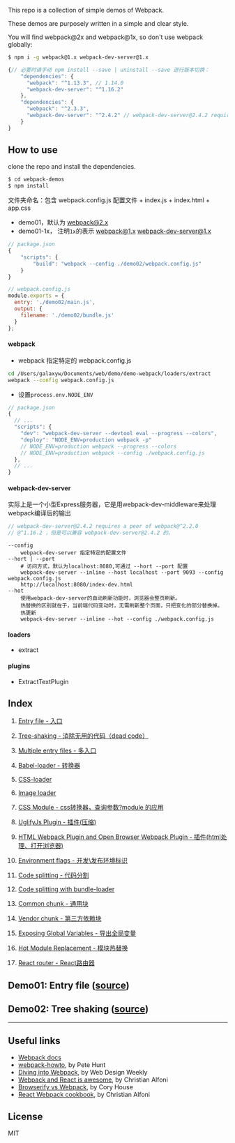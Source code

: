 This repo is a collection of simple demos of Webpack.

These demos are purposely written in a simple and clear style.

You will find webpack@2x and webpack@1x, so don't use webpack globally:
```bash
$ npm i -g webpack@1.x webpack-dev-server@1.x
```

```javascript
{// 必要时请手动 npm install --save | uninstall --save 进行版本切换：
    "dependencies": {
      "webpack": "^1.13.3", // 1.14.0
      "webpack-dev-server": "^1.16.2"
    },
    "dependencies": {
      "webpack": "^2.3.3",
      "webpack-dev-server": "^2.4.2" // webpack-dev-server@2.4.2 requires a peer of webpack@^2.2.0
    }
}
```

## How to use

clone the repo and install the dependencies.
```bash
$ cd webpack-demos
$ npm install
```

文件夹命名：包含 webpack.config.js 配置文件 + index.js + index.html + app.css
- demo01，默认为 webpack@2.x
- demo01-1x， 注明`1x`的表示 webpack@1.x webpack-dev-server@1.x

```javascript
// package.json
{
    "scripts": {
        "build": "webpack --config ./demo02/webpack.config.js"
    }
}
```

```javascript
// webpack.config.js
module.exports = {
  entry: './demo02/main.js',
  output: {
    filename: './demo02/bundle.js'
  }
};
```

#### webpack
- webpack 指定特定的 webpack.config.js

```bash
cd /Users/galaxyw/Documents/web/demo/demo-webpack/loaders/extract
webpack --config webpack.config.js
```

- 设置`process.env.NODE_ENV`

```javascript
// package.json
{
  // ...
  "scripts": {
    "dev": "webpack-dev-server --devtool eval --progress --colors",
    "deploy": "NODE_ENV=production webpack -p"
    // NODE_ENV=production webpack --progress --colors
    // NODE_ENV=production webpack --config ./webpack.config.js
  },
  // ...
}
```

#### webpack-dev-server
实际上是一个小型Express服务器，它是用webpack-dev-middleware来处理webpack编译后的输出

```javascript
// webpack-dev-server@2.4.2 requires a peer of webpack@^2.2.0
// @^1.16.2 ，但是可以兼容 webpack-dev-server@2.4.2 的。
```

```
--config
    webpack-dev-server 指定特定的配置文件
--hort | --port
    # 访问方式，默认为localhost:8080,可通过 --hort --port 配置
    webpack-dev-server --inline --host localhost --port 9093 --config webpack.config.js
    http://localhost:8080/index-dev.html
--hot
    使用webpack-dev-server的自动刷新功能时，浏览器会整页刷新。
    热替换的区别就在于，当前端代码变动时，无需刷新整个页面，只把变化的部分替换掉。
    热更新
    webpack-dev-server --inline --hot --config ./webpack.config.js
```

#### loaders
- extract

#### plugins
- ExtractTextPlugin

## Index

1. [Entry file - 入口](#demo01-entry-file-source)
1. [Tree-shaking - 消除无用的代码（dead code）](#demo02-tree-shaking)

1. [Multiple entry files - 多入口](#demo02-multiple-entry-files-source)
1. [Babel-loader - 转换器](#demo03-babel-loader-source)
1. [CSS-loader](#demo04-css-loader-source)
1. [Image loader](#demo05-image-loader-source)
1. [CSS Module - css转换器，查询参数?module 的应用](#demo06-css-module-source)
1. [UglifyJs Plugin - 插件(压缩)](#demo07-uglifyjs-plugin-source)
1. [HTML Webpack Plugin and Open Browser Webpack Plugin - 插件(html处理、打开浏览器)](#demo08-html-webpack-plugin-and-open-browser-webpack-plugin-source)
1. [Environment flags - 开发\发布环境标识](#demo09-environment-flags-source)
1. [Code splitting - 代码分割](#demo10-code-splitting-source)
1. [Code splitting with bundle-loader](#demo11-code-splitting-with-bundle-loader-source)
1. [Common chunk - 通用块](#demo12-common-chunk-source)
1. [Vendor chunk - 第三方依赖块](#demo13-vendor-chunk-source)
1. [Exposing Global Variables - 导出全局变量](#demo14-exposing-global-variables-source)
1. [Hot Module Replacement - 模块热替换](#demo15-hot-module-replacement-source)
1. [React router - React路由器](#demo16-react-router-source)

## Demo01: Entry file ([source](https://github.com/ruanyf/webpack-demos/tree/master/demo01))

## Demo02: Tree shaking ([source](https://github.com/ruanyf/webpack-demos/tree/master/demo02))

***

## Useful links

- [Webpack docs](http://webpack.github.io/docs/)
- [webpack-howto](https://github.com/petehunt/webpack-howto), by Pete Hunt
- [Diving into Webpack](https://web-design-weekly.com/2014/09/24/diving-webpack/), by Web Design Weekly
- [Webpack and React is awesome](http://www.christianalfoni.com/articles/2014_12_13_Webpack-and-react-is-awesome), by Christian Alfoni
- [Browserify vs Webpack](https://medium.com/@housecor/browserify-vs-webpack-b3d7ca08a0a9), by Cory House
- [React Webpack cookbook](https://christianalfoni.github.io/react-webpack-cookbook/index.html), by Christian Alfoni

## License

MIT
